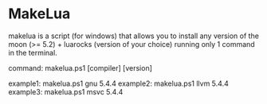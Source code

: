# MakeLua
makelua is a script (for windows) that allows you to install any version of the moon (>= 5.2) + luarocks (version of your choice) running only 1 command in the terminal. 

command: makelua.ps1 [compiler] [version]

example1: makelua.ps1 gnu 5.4.4
example2: makelua.ps1 llvm 5.4.4
example3: makelua.ps1 msvc 5.4.4
